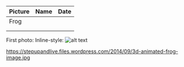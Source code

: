 | Picture       | Name          | Date  |
| ------------- |:-------------:| -----:|
|       Frog    |               |       |
|               |               |       |
|               |               |       |

First photo:
Inline-style: 
![alt text](https://stepupandlive.files.wordpress.com/2014/09/3d-animated-frog-image.jpg "Logo Title Text 1")

https://stepupandlive.files.wordpress.com/2014/09/3d-animated-frog-image.jpg
